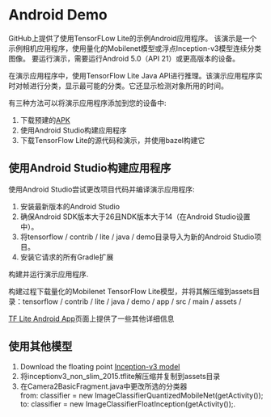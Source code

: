 # Android Demo
 
 GitHub上提供了使用TensorFLow Lite的示例Android应用程序。 该演示是一个示例相机应用程序，使用量化的Mobilenet模型或浮点Inception-v3模型连续分类图像。 要运行演示，需要运行Android 5.0（API 21）或更高版本的设备。

 在演示应用程序中，使用TensorFlow Lite Java API进行推理。该演示应用程序实时对帧进行分类，显示最可能的分类。它还显示检测对象所用的时间。

 有三种方法可以将演示应用程序添加到您的设备中:
1. 下载预建的[APK](http://download.tensorflow.org/deps/tflite/TfLiteCameraDemo.apk)
2. 使用Android Studio构建应用程序
3. 下载TensorFlow Lite的源代码和演示，并使用bazel构建它

## 使用Android Studio构建应用程序

 使用Android Studio尝试更改项目代码并编译演示应用程序:
1. 安装最新版本的Android Studio
2. 确保Android SDK版本大于26且NDK版本大于14（在Android Studio设置中）。
3. 将tensorflow / contrib / lite / java / demo目录导入为新的Android Studio项目。
4. 安装它请求的所有Gradle扩展
 
 构建并运行演示应用程序.

 构建过程下载量化的Mobilenet TensorFlow Lite模型，并将其解压缩到assets目录：tensorflow / contrib / lite / java / demo / app / src / main / assets /

 [TF Lite Android App](https://github.com/tensorflow/tensorflow/blob/master/tensorflow/contrib/lite/java/demo/README.md)页面上提供了一些其他详细信息

## 使用其他模型

1. Download the floating point [Inception-v3 model](https://storage.googleapis.com/download.tensorflow.org/models/tflite/inception_v3_slim_2016_android_2017_11_10.zip)
2. 将inceptionv3_non_slim_2015.tflite解压缩并复制到assets目录
3. 在Camera2BasicFragment.java中更改所选的分类器  
	from: classifier = new ImageClassifierQuantizedMobileNet(getActivity());  
	to: classifier = new ImageClassifierFloatInception(getActivity());.